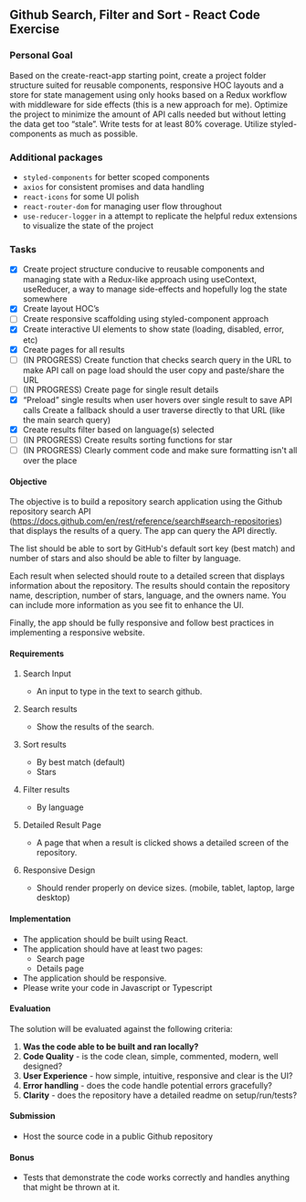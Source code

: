 ## Github Search, Filter and Sort - React Code Exercise

### Personal Goal
Based on the create-react-app starting point, create a project folder structure suited for reusable components, responsive HOC layouts and a store for state management using only hooks based on a Redux workflow with middleware for side effects (this is a new approach for me). Optimize the project to minimize the amount of API calls needed but without letting the data get too “stale”. Write tests for at least 80% coverage. Utilize styled-components as much as possible. 

### Additional packages
- `styled-components` for better scoped components
- `axios` for consistent promises and data handling
- `react-icons` for some UI polish
- `react-router-dom` for managing user flow throughout
- `use-reducer-logger` in a attempt to replicate the helpful redux extensions to visualize the state of the project
### Tasks
- [x] Create project structure conducive to reusable components and managing state with a Redux-like approach using useContext, useReducer, a way to manage side-effects and hopefully log the state somewhere
- [x] Create layout HOC’s 
- [ ] Create responsive scaffolding using styled-component approach
- [x] Create interactive UI elements to show state (loading, disabled, error, etc)
- [x] Create pages for all results
- [ ] (IN PROGRESS) Create function that checks search query in the URL to make API call on page load should the user copy and paste/share the URL
- [ ] (IN PROGRESS) Create page for single result details
- [x] “Preload” single results when user hovers over single result to save API calls 
Create a fallback should a user traverse directly to that URL (like the main search query)
- [x] Create results filter based on language(s) selected
- [ ] (IN PROGRESS) Create results sorting functions for star
- [ ] (IN PROGRESS) Clearly comment code and make sure formatting isn't all over the place

#### Objective

The objective is to build a repository search application using the Github repository search API (https://docs.github.com/en/rest/reference/search#search-repositories) that displays the results of a query. The app can query the API directly.

The list should be able to sort by GitHub's default sort key (best match) and number of stars and also should be able to filter by language.

Each result when selected should route to a detailed screen that displays information about the repository. The results should contain the repository name, description, number of stars, language, and the owners name. You can include more information as you see fit to enhance the UI.

Finally, the app should be fully responsive and follow best practices in implementing a responsive website.

#### Requirements

1. Search Input

   - An input to type in the text to search github.

2. Search results

   - Show the results of the search.

3. Sort results

   - By best match (default)
   - Stars

4. Filter results

   - By language

5. Detailed Result Page

   - A page that when a result is clicked shows a detailed screen of the repository.

6. Responsive Design

   - Should render properly on device sizes. (mobile, tablet, laptop, large desktop)

#### Implementation

- The application should be built using React.
- The application should have at least two pages:
  - Search page
  - Details page
- The application should be responsive.
- Please write your code in Javascript or Typescript

#### Evaluation

The solution will be evaluated against the following criteria:

1. **Was the code able to be built and ran locally?**
2. **Code Quality** - is the code clean, simple, commented, modern, well designed?
3. **User Experience** - how simple, intuitive, responsive and clear is the UI?
4. **Error handling** - does the code handle potential errors gracefully?
5. **Clarity** - does the repository have a detailed readme on setup/run/tests?

#### Submission

- Host the source code in a public Github repository

#### Bonus

- Tests that demonstrate the code works correctly and handles anything that might be thrown at it.
